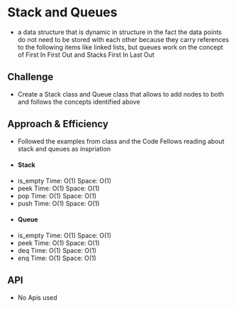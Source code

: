 # Stack and Queues
- a data structure that is dynamic in structure in the fact the data points do not need to be stored with each other because they carry references to the following items like linked lists, but queues work on the concept of First In First Out and Stacks First In Last Out

## Challenge
- Create a Stack class and Queue class that allows to add nodes to both and follows the concepts identified above

## Approach & Efficiency
- Followed the examples from class and the Code Fellows reading about stack and queues as inspriation
- #### Stack
- is_empty Time: O(1) Space: O(1)
- peek Time: O(1) Space: O(1)
- pop Time: O(1) Space: O(1)
- push Time: O(1) Space: O(1)
- #### Queue
- is_empty Time: O(1) Space: O(1)
- peek Time: O(1) Space: O(1)
- deq Time: O(1) Space: O(1)
- enq Time: O(1) Space: O(1)

## API
- No Apis used
